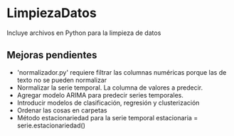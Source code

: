 # LimpiezaDatos
Incluye archivos en Python para la limpieza de datos

## Mejoras pendientes
- 'normalizador.py' requiere filtrar las columnas numéricas porque las de texto no se pueden normalizar
- Normalizar la serie temporal. La columna de valores a predecir.
- Agregar modelo ARIMA para predecir series temporales.
- Introducir modelos de clasificación, regresión y clusterización
- Ordenar las cosas en carpetas
- Método estacionariedad para la serie temporal
    estacionaria = serie.estacionariedad()